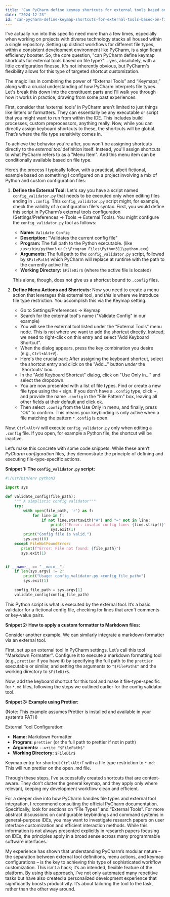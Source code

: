 ```yaml
---
title: "Can PyCharm define keymap shortcuts for external tools based on file type?"
date: "2024-12-23"
id: "can-pycharm-define-keymap-shortcuts-for-external-tools-based-on-file-type"
---
```


 I've actually run into this specific need more than a few times, especially when working on projects with diverse technology stacks all housed within a single repository. Setting up distinct workflows for different file types, within a consistent development environment like PyCharm, is a significant efficiency booster. So, the core question, "can PyCharm define keymap shortcuts for external tools based on file type?"... yes, absolutely, with a little configuration finesse. It's not inherently obvious, but PyCharm's flexibility allows for this type of targeted shortcut customization.

The magic lies in combining the power of “External Tools” and “Keymaps,” along with a crucial understanding of how PyCharm interprets file types. Let's break this down into the constituent parts and I'll walk you through how it works in practice, drawing from some past experiences.

First, consider that ‘external tools’ in PyCharm aren’t limited to just things like linters or formatters. They can essentially be any executable or script that you might want to run from within the IDE. This includes build processes, custom preprocessors, anything really. Now, while you can directly assign keyboard shortcuts to these, the shortcuts will be global. That’s where the file type sensitivity comes in.

To achieve the behavior you're after, you won't be assigning shortcuts directly to the *external tool* definition itself. Instead, you'll assign shortcuts to what PyCharm refers to as a "Menu Item". And this menu item can be conditionally available based on file type.

Here’s the process I typically follow, with a practical, albeit fictional, example based on something I configured on a project involving a mix of Python and custom configuration files:

1.  **Define the External Tool:** Let's say you have a script named `config_validator.py` that needs to be executed only when editing files ending in `.config`. This `config_validator.py` script might, for example, check the validity of a configuration file's syntax. First, you would define this script in PyCharm’s external tools configuration (Settings/Preferences -> Tools -> External Tools). You might configure the `config_validator.py` tool as follows:
    *   **Name:** `Validate Config`
    *   **Description:** "Validates the current config file"
    *   **Program:** The full path to the Python executable. (like `/usr/bin/python3` or `C:\Program Files\Python311\python.exe`)
    *   **Arguments:** The full path to the `config_validator.py` script, followed by `$FilePath$` which PyCharm will replace at runtime with the path to the currently active file.
    *   **Working Directory:**  `$FileDir$` (where the active file is located)

    This alone, though, does not give us a shortcut bound to `.config` files.

2.  **Define Menu Actions and Shortcuts:** Now you need to create a menu action that leverages this external tool, and *this* is where we introduce file type restriction. You accomplish this via the Keymap setting.
    *   Go to Settings/Preferences -> Keymap
    *   Search for the external tool's name ("Validate Config" in our example)
    *   You will see the external tool listed under the "External Tools" menu node. This is not where we want to add the shortcut directly. Instead, we need to right-click on this entry and select "Add Keyboard Shortcut".
    *   When the dialog appears, press the key combination you desire (e.g., `Ctrl+Alt+V`).
    *   Here's the crucial part: After assigning the keyboard shortcut, select the shortcut entry and click on the "Add..." button *under* the 'Shortcuts' box.
    *   In the "Add Keyboard Shortcut" dialog, click on "Use Only in..." and select the dropdown.
    *   You are now presented with a list of file types. Find or create a new file type using the `+` sign. If you don't have a `.config` type, click +, and provide the name `.config` in the "File Pattern" box, leaving all other fields at their default and click ok.
    *   Then select `.config` from the Use Only in menu, and finally, press "Ok" to confirm. This means your keybinding is only active when a file matching the pattern `*.config` is open.

Now, `Ctrl+Alt+V` will execute `config_validator.py` only when editing a `.config` file. If you open, for example a Python file, the shortcut will be inactive.

Let’s make this concrete with some code snippets. While these aren’t *PyCharm configuration* files, they demonstrate the principle of defining and executing file-type-specific actions.

**Snippet 1: The `config_validator.py` script:**

```python
#!/usr/bin/env python3

import sys

def validate_config(file_path):
    """ A simplistic config validator"""
    try:
        with open(file_path, 'r') as f:
            for line in f:
                if not line.startswith("#") and "=" not in line:
                    print(f"Error: invalid config line: {line.strip()}")
                    sys.exit(1)
        print("Config file is valid.")
        sys.exit(0)
    except FileNotFoundError:
       print(f"Error: File not found: {file_path}")
       sys.exit(1)


if __name__ == "__main__":
    if len(sys.argv) != 2:
        print("Usage: config_validator.py <config_file_path>")
        sys.exit(1)

    config_file_path = sys.argv[1]
    validate_config(config_file_path)
```

This Python script is what is executed by the external tool. It’s a basic validator for a fictional config file, checking for lines that aren't comments or key-value pairs.

**Snippet 2: How to apply a custom formatter to Markdown files:**

Consider another example. We can similarly integrate a markdown formatter via an external tool.

First, set up an external tool in PyCharm settings. Let’s call this tool "Markdown Formatter". Configure it to execute a markdown formatting tool (e.g., `prettier` if you have it) by specifying the full path to the `prettier` executable or similar, and setting the arguments to `"$FilePath$"` and the working directory to `$FileDir$`.

Now, add the keyboard shortcut for this tool and make it file-type-specific for `*.md` files, following the steps we outlined earlier for the config validator tool.

**Snippet 3: Example using Prettier:**

(Note: This example assumes Prettier is installed and available in your system’s PATH)

External Tool Configuration:
*   **Name:** Markdown Formatter
*   **Program:** `prettier` (or the full path to prettier if not in path)
*   **Arguments:**  `--write "$FilePath$"`
*   **Working Directory:**  `$FileDir$`

Keymap entry for shortcut `Ctrl+Alt+F` with a file type restriction to `*.md`: This will run prettier on the open .md file.

Through these steps, I’ve successfully created shortcuts that are context-aware. They don’t clutter the general keymap, and they apply only where relevant, keeping my development workflow clean and efficient.

For a deeper dive into how PyCharm handles file types and external tool integration, I recommend consulting the official PyCharm documentation. Specifically, look for sections on “File Types” and “External Tools”. For more abstract discussions on configurable keybindings and command systems in general-purpose IDEs, you may want to investigate research papers on user interface customization and efficient interaction methods. While this information is not always presented explicitly in research papers focusing on IDEs, the principles apply in a broad sense across many programmable software interfaces.

My experience has shown that understanding PyCharm’s modular nature – the separation between external tool definitions, menu actions, and keymap configurations – is the key to achieving this type of sophisticated workflow customization. This isn't a hack; it’s an intended, flexible feature of the platform. By using this approach, I’ve not only automated many repetitive tasks but have also created a personalized development experience that significantly boosts productivity. It’s about tailoring the tool to the task, rather than the other way around.
